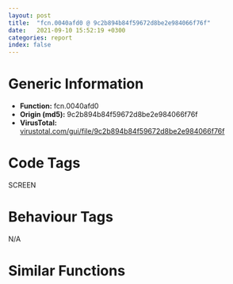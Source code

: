```yaml
---
layout: post
title:  "fcn.0040afd0 @ 9c2b894b84f59672d8be2e984066f76f"
date:   2021-09-10 15:52:19 +0300
categories: report
index: false
---
```


# Generic Information
- **Function:** fcn.0040afd0
- **Origin (md5):** 9c2b894b84f59672d8be2e984066f76f
- **VirusTotal:** [virustotal.com/gui/file/9c2b894b84f59672d8be2e984066f76f][virustotal_ref]

# Code Tags
<span class="tag" id="SCREEN">SCREEN</span>


# Behaviour Tags
<span class="bhv-tag" id="na">N/A</span>

# Similar Functions
<script type="text/javascript" src="https://www.gstatic.com/charts/loader.js"></script>
<script type="text/javascript">

    google.charts.load('current', {'packages':['corechart']});
    google.charts.setOnLoadCallback(drawChart);

    function drawChart() {
    var data = new google.visualization.DataTable();
        data.addColumn('number', 'X');
        data.addColumn('number', 'Y');
        data.addColumn({type: 'string', role: 'tooltip', 'p': {'html': true}});
        data.addColumn({'type': 'string', 'role': 'style'});
        
        data.addRows([
    [0, 0, '<b><a href="/report/fcn.0040afd0@9c2b894b84f59672d8be2e984066f76f">fcn.0040afd0</a><br>@9c2b894b84f59672d8be2e984066f76f</b><br>push ebp<br>mov ebp, esp<br>push 0xffffffffffffffff<br>push 0x575540<br>mov eax, dword<br>push eax<br>sub esp, 0x50<br>mov eax, dword[0x5d9004]<br>xor eax, ebp<br>mov dword[ebp-0x10], eax<br>push esi<br>push edi<br>push eax<br>lea eax, [ebp-0xc]<br>mov dword<br>mov edi, ecx<br>mov dword[ebp-0x58], edi<br>mov dword[ebp-4], 0<br>lea ecx, [ebp-0x14]<br>push 0x5b8294<br>mov dword[ebp-0x14], 0<br>call fcn.00404510<br>mov byte[ebp-4], 1<br>lea ecx, [ebp-0x24]<br>push 0x5b8294<br>mov dword[ebp-0x24], 0<br>call fcn.00404510<br>mov byte[ebp-4], 2<br>mov edx, 0x5b8be4<br>mov eax, dword[ebp+8]<br>mov ecx, eax<br>mov si, word[ecx]<br>cmp si, word[edx]<br>jne 0x40b066<br>test si, si<br>je 0x40b062<br>mov si, word[ecx+2]<br>cmp si, word[edx+2]<br>jne 0x40b066<br>add ecx, 4<br>add edx, 4<br>test si, si<br>jne 0x40b040<br>xor ecx, ecx<br>jmp 0x40b06b<br>sbb ecx, ecx<br>or ecx, 1<br>test ecx, ecx<br>sete cl<br>or esi, 0xffffffff<br>test cl, cl<br>je 0x40b08b<br>push 0x13<br>push 0x5b8d40<br>lea ecx, [ebp-0x14]<br>call fcn.004092f0<br>jmp 0x40b3ac<br>mov ecx, str.del_over<br>mov dx, word[eax]<br>cmp dx, word[ecx]<br>jne 0x40b0b6<br>test dx, dx<br>je 0x40b0b2<br>mov dx, word[eax+2]<br>cmp dx, word[ecx+2]<br>jne 0x40b0b6<br>add eax, 4<br>add ecx, 4<br>test dx, dx<br>jne 0x40b090<br>xor eax, eax<br>jmp 0x40b0bb<br>sbb eax, eax<br>or eax, 1<br>test eax, eax<br>sete al<br>test al, al<br>je 0x40b0d8<br>push 0x28<br>push 0x5b8d68<br>lea ecx, [ebp-0x14]<br>call fcn.004092f0<br>jmp 0x40b3ac<br>lea eax, [ebp+8]<br>push str.conn<br>push eax<br>call fcn.00405f30<br>add esp, 8<br>test al, al<br>je 0x40b101<br>push 0x14<br>push 0x5b8dbc<br>lea ecx, [ebp-0x14]<br>call fcn.004092f0<br>jmp 0x40b3ac<br>lea eax, [ebp+8]<br>push str.conn_over<br>push eax<br>call fcn.00405f30<br>add esp, 8<br>test al, al<br>je 0x40b128<br>push 0x5b8de8<br>lea ecx, [ebp-0x14]<br>call fcn.00409140<br>jmp 0x40b3ac<br>push 1<br>lea ecx, [edi+0x210]<br>call fcn.0041bf0a<br>xorps xmm0, xmm0<br>mov dword[ebp-0x28], 0<br>lea ecx, [ebp-0x38]<br>movups xmmword[ebp-0x38], xmm0<br>call fcn.0042ecf9<br>push ecx<br>mov byte[ebp-4], 3<br>mov ecx, esp<br>mov dword[ebp-0x4c], esp<br>xor edi, edi<br>push str.ENC_DOCUMENTS_YN<br>mov dword[ebp-0x20], edi<br>call fcn.00404510<br>push ecx<br>mov ecx, esp<br>mov byte[ebp-4], 4<br>push str.MALWARE_OPTION<br>call fcn.00404510<br>lea ecx, [ebp-0x20]<br>mov byte[ebp-4], 3<br>call fcn.00406b30<br>lea eax, [ebp-0x20]<br>mov byte[ebp-4], 5<br>push 0x5b8294<br>push eax<br>mov dword[ebp-0x54], 1<br>call fcn.00405f30<br>add esp, 0x10<br>test al, al<br>jne 0x40b1b2<br>mov edx, 0x5b8e48<br>lea ecx, [ebp-0x20]<br>call fcn.00405a30<br>test al, al<br>je 0x40b1b9<br>mov dword[ebp-0x54], 0<br>push ecx<br>mov ecx, esp<br>mov dword[ebp-0x4c], esp<br>push str.ENC_DESKTOP_YN<br>mov dword[ebp-0x1c], 0<br>call fcn.00404510<br>push ecx<br>mov ecx, esp<br>mov byte[ebp-4], 6<br>push str.MALWARE_OPTION<br>call fcn.00404510<br>lea ecx, [ebp-0x1c]<br>mov byte[ebp-4], 5<br>call fcn.00406b30<br>lea eax, [ebp-0x1c]<br>mov byte[ebp-4], 7<br>push 0x5b8294<br>push eax<br>mov dword[ebp-0x50], 1<br>call fcn.00405f30<br>add esp, 0x10<br>test al, al<br>jne 0x40b21e<br>mov edx, 0x5b8e48<br>lea ecx, [ebp-0x1c]<br>call fcn.00405a30<br>test al, al<br>je 0x40b225<br>mov dword[ebp-0x50], 0<br>push ecx<br>mov ecx, esp<br>mov dword[ebp-0x4c], esp<br>push str.ENC_DOWNLOAD_YN<br>mov dword[ebp-0x18], 0<br>call fcn.00404510<br>push ecx<br>mov ecx, esp<br>mov byte[ebp-4], 8<br>push str.MALWARE_OPTION<br>call fcn.00404510<br>lea ecx, [ebp-0x18]<br>mov byte[ebp-4], 7<br>call fcn.00406b30<br>lea eax, [ebp-0x18]<br>mov byte[ebp-4], 9<br>push 0x5b8294<br>push eax<br>mov dword[ebp-0x4c], 1<br>call fcn.00405f30<br>add esp, 0x10<br>test al, al<br>jne 0x40b28a<br>mov edx, 0x5b8e48<br>lea ecx, [ebp-0x18]<br>call fcn.00405a30<br>test al, al<br>je 0x40b291<br>mov dword[ebp-0x4c], 0<br>cmp dword[ebp-0x54], 1<br>jne 0x40b2ac<br>push 0x5b8e4c<br>push dword[ebp-0x30]<br>lea ecx, [ebp-0x38]<br>call fcn.0042f017<br>mov edi, 1<br>cmp dword[ebp-0x50], 1<br>jne 0x40b2c3<br>push 0x5b8e54<br>push dword[ebp-0x30]<br>lea ecx, [ebp-0x38]<br>call fcn.0042f017<br>inc edi<br>cmp dword[ebp-0x4c], 1<br>jne 0x40b2da<br>push 0x5b8e60<br>push dword[ebp-0x30]<br>lea ecx, [ebp-0x38]<br>call fcn.0042f017<br>inc edi<br>lea ecx, [ebp-0x14]<br>test edi, edi<br>je 0x40b339<br>push 0x5b8e6c<br>call fcn.00405be0<br>xor esi, esi<br>test edi, edi<br>je 0x40b322<br>test esi, esi<br>js 0x40b334<br>cmp esi, dword[ebp-0x30]<br>jge 0x40b334<br>mov eax, dword[ebp-0x34]<br>lea ecx, [ebp-0x14]<br>mov eax, dword[eax+esi*4]<br>push dword[eax-0xc]<br>push eax<br>call fcn.004092f0<br>inc esi<br>cmp esi, edi<br>je 0x40b322<br>push 0x5b8e70<br>lea ecx, [ebp-0x14]<br>call fcn.0040b710<br>cmp esi, edi<br>jl 0x40b2f1<br>push 0x5b8e78<br>lea ecx, [ebp-0x14]<br>call fcn.0040b710<br>or esi, 0xffffffff<br>jmp 0x40b343<br>call fcn.0040f785<br>push 0x5b8ef0<br>call fcn.004044c0<br>mov byte[ebp-4], 7<br>mov eax, esi<br>mov edx, dword[ebp-0x18]<br>add edx, 0xfffffff0<br>lock xadd<br>dec eax<br>test eax, eax<br>jg 0x40b361<br>mov ecx, dword[edx]<br>push edx<br>mov eax, dword[ecx]<br>call dword[eax+4]<br>mov byte[ebp-4], 5<br>mov eax, esi<br>mov edx, dword[ebp-0x1c]<br>add edx, 0xfffffff0<br>lock xadd<br>dec eax<br>test eax, eax<br>jg 0x40b37f<br>mov ecx, dword[edx]<br>push edx<br>mov eax, dword[ecx]<br>call dword[eax+4]<br>mov byte[ebp-4], 3<br>mov eax, esi<br>mov edx, dword[ebp-0x20]<br>add edx, 0xfffffff0<br>lock xadd<br>dec eax<br>test eax, eax<br>jg 0x40b39d<br>mov ecx, dword[edx]<br>push edx<br>mov eax, dword[ecx]<br>call dword[eax+4]<br>lea ecx, [ebp-0x38]<br>mov byte[ebp-4], 2<br>call fcn.0042ed10<br>mov edi, dword[ebp-0x58]<br>push dword[ebp-0x14]<br>lea ecx, [edi+0x190]<br>call fcn.0041beb9<br>xorps xmm0, xmm0<br>mov ecx, edi<br>push 0x3eb<br>movups xmmword[ebp-0x48], xmm0<br>call fcn.0041b4cc<br>lea ecx, [ebp-0x48]<br>push ecx<br>push dword[eax+0x20]<br>call dword[sym.imp.USER32.dll_GetWindowRect]<br>lea eax, [ebp-0x48]<br>mov ecx, edi<br>push eax<br>call fcn.0041288e<br>push 1<br>lea eax, [ebp-0x48]<br>push eax<br>push dword[edi+0x20]<br>call dword[sym.imp.USER32.dll_InvalidateRect]<br>mov byte[ebp-4], 1<br>mov eax, esi<br>mov edx, dword[ebp-0x24]<br>add edx, 0xfffffff0<br>lock xadd<br>dec eax<br>test eax, eax<br>jg 0x40b412<br>mov ecx, dword[edx]<br>push edx<br>mov eax, dword[ecx]<br>call dword[eax+4]<br>mov byte[ebp-4], 0<br>mov eax, esi<br>mov edx, dword[ebp-0x14]<br>add edx, 0xfffffff0<br>lock xadd<br>dec eax<br>test eax, eax<br>jg 0x40b430<br>mov ecx, dword[edx]<br>push edx<br>mov eax, dword[ecx]<br>call dword[eax+4]<br>mov dword[ebp-4], 0xffffffff<br>mov edx, dword[ebp+8]<br>add edx, 0xfffffff0<br>lock xadd<br>dec esi<br>test esi, esi<br>jg 0x40b44f<br>mov ecx, dword[edx]<br>push edx<br>mov eax, dword[ecx]<br>call dword[eax+4]<br>mov ecx, dword[ebp-0xc]<br>mov dword<br>pop ecx<br>pop edi<br>pop esi<br>mov ecx, dword[ebp-0x10]<br>xor ecx, ebp<br>call fcn.00553199<br>mov esp, ebp<br>pop ebp<br>ret 4<br><eoc> ', 'point { fill-color: #e0440e; }'],

        ]);

    var options = {
        title: 'Similarity Plot',
        legend: 'none',
        colors: ['#dedbd9', '#e6693e', '#ec8f6e', '#f3b49f', '#f6c7b6'],
        tooltip: {isHtml: true, trigger: 'both'},
        explorer: {
        actions: ["dragToZoom", "rightClickToReset"],
        },
        chartArea: {
        width: '80%',
        height: '80%'
        },
        width: '100%',
        height: '100%'
    };

    var chart = new google.visualization.ScatterChart(document.getElementById('chart_div'));

    chart.draw(data, options);
    }
    
</script>


<div id="chart_div" style="width: 100%px; height: 100%;"></div>

# Disassembled Code
{% highlight nasm %}

push ebp
mov ebp, esp
push 0xffffffffffffffff
push 0x575540
mov eax, dword
push eax
sub esp, 0x50
mov eax, dword[0x5d9004]
xor eax, ebp
mov dword[ebp-0x10], eax
push esi
push edi
push eax
lea eax, [ebp-0xc]
mov dword
mov edi, ecx
mov dword[ebp-0x58], edi
mov dword[ebp-4], 0
lea ecx, [ebp-0x14]
push 0x5b8294
mov dword[ebp-0x14], 0
call fcn.00404510
mov byte[ebp-4], 1
lea ecx, [ebp-0x24]
push 0x5b8294
mov dword[ebp-0x24], 0
call fcn.00404510
mov byte[ebp-4], 2
mov edx, 0x5b8be4
mov eax, dword[ebp+8]
mov ecx, eax
mov si, word[ecx]
cmp si, word[edx]
jne 0x40b066
test si, si
je 0x40b062
mov si, word[ecx+2]
cmp si, word[edx+2]
jne 0x40b066
add ecx, 4
add edx, 4
test si, si
jne 0x40b040
xor ecx, ecx
jmp 0x40b06b
sbb ecx, ecx
or ecx, 1
test ecx, ecx
sete cl
or esi, 0xffffffff
test cl, cl
je 0x40b08b
push 0x13
push 0x5b8d40
lea ecx, [ebp-0x14]
call fcn.004092f0
jmp 0x40b3ac
mov ecx, str.del_over
mov dx, word[eax]
cmp dx, word[ecx]
jne 0x40b0b6
test dx, dx
je 0x40b0b2
mov dx, word[eax+2]
cmp dx, word[ecx+2]
jne 0x40b0b6
add eax, 4
add ecx, 4
test dx, dx
jne 0x40b090
xor eax, eax
jmp 0x40b0bb
sbb eax, eax
or eax, 1
test eax, eax
sete al
test al, al
je 0x40b0d8
push 0x28
push 0x5b8d68
lea ecx, [ebp-0x14]
call fcn.004092f0
jmp 0x40b3ac
lea eax, [ebp+8]
push str.conn
push eax
call fcn.00405f30
add esp, 8
test al, al
je 0x40b101
push 0x14
push 0x5b8dbc
lea ecx, [ebp-0x14]
call fcn.004092f0
jmp 0x40b3ac
lea eax, [ebp+8]
push str.conn_over
push eax
call fcn.00405f30
add esp, 8
test al, al
je 0x40b128
push 0x5b8de8
lea ecx, [ebp-0x14]
call fcn.00409140
jmp 0x40b3ac
push 1
lea ecx, [edi+0x210]
call fcn.0041bf0a
xorps xmm0, xmm0
mov dword[ebp-0x28], 0
lea ecx, [ebp-0x38]
movups xmmword[ebp-0x38], xmm0
call fcn.0042ecf9
push ecx
mov byte[ebp-4], 3
mov ecx, esp
mov dword[ebp-0x4c], esp
xor edi, edi
push str.ENC_DOCUMENTS_YN
mov dword[ebp-0x20], edi
call fcn.00404510
push ecx
mov ecx, esp
mov byte[ebp-4], 4
push str.MALWARE_OPTION
call fcn.00404510
lea ecx, [ebp-0x20]
mov byte[ebp-4], 3
call fcn.00406b30
lea eax, [ebp-0x20]
mov byte[ebp-4], 5
push 0x5b8294
push eax
mov dword[ebp-0x54], 1
call fcn.00405f30
add esp, 0x10
test al, al
jne 0x40b1b2
mov edx, 0x5b8e48
lea ecx, [ebp-0x20]
call fcn.00405a30
test al, al
je 0x40b1b9
mov dword[ebp-0x54], 0
push ecx
mov ecx, esp
mov dword[ebp-0x4c], esp
push str.ENC_DESKTOP_YN
mov dword[ebp-0x1c], 0
call fcn.00404510
push ecx
mov ecx, esp
mov byte[ebp-4], 6
push str.MALWARE_OPTION
call fcn.00404510
lea ecx, [ebp-0x1c]
mov byte[ebp-4], 5
call fcn.00406b30
lea eax, [ebp-0x1c]
mov byte[ebp-4], 7
push 0x5b8294
push eax
mov dword[ebp-0x50], 1
call fcn.00405f30
add esp, 0x10
test al, al
jne 0x40b21e
mov edx, 0x5b8e48
lea ecx, [ebp-0x1c]
call fcn.00405a30
test al, al
je 0x40b225
mov dword[ebp-0x50], 0
push ecx
mov ecx, esp
mov dword[ebp-0x4c], esp
push str.ENC_DOWNLOAD_YN
mov dword[ebp-0x18], 0
call fcn.00404510
push ecx
mov ecx, esp
mov byte[ebp-4], 8
push str.MALWARE_OPTION
call fcn.00404510
lea ecx, [ebp-0x18]
mov byte[ebp-4], 7
call fcn.00406b30
lea eax, [ebp-0x18]
mov byte[ebp-4], 9
push 0x5b8294
push eax
mov dword[ebp-0x4c], 1
call fcn.00405f30
add esp, 0x10
test al, al
jne 0x40b28a
mov edx, 0x5b8e48
lea ecx, [ebp-0x18]
call fcn.00405a30
test al, al
je 0x40b291
mov dword[ebp-0x4c], 0
cmp dword[ebp-0x54], 1
jne 0x40b2ac
push 0x5b8e4c
push dword[ebp-0x30]
lea ecx, [ebp-0x38]
call fcn.0042f017
mov edi, 1
cmp dword[ebp-0x50], 1
jne 0x40b2c3
push 0x5b8e54
push dword[ebp-0x30]
lea ecx, [ebp-0x38]
call fcn.0042f017
inc edi
cmp dword[ebp-0x4c], 1
jne 0x40b2da
push 0x5b8e60
push dword[ebp-0x30]
lea ecx, [ebp-0x38]
call fcn.0042f017
inc edi
lea ecx, [ebp-0x14]
test edi, edi
je 0x40b339
push 0x5b8e6c
call fcn.00405be0
xor esi, esi
test edi, edi
je 0x40b322
test esi, esi
js 0x40b334
cmp esi, dword[ebp-0x30]
jge 0x40b334
mov eax, dword[ebp-0x34]
lea ecx, [ebp-0x14]
mov eax, dword[eax+esi*4]
push dword[eax-0xc]
push eax
call fcn.004092f0
inc esi
cmp esi, edi
je 0x40b322
push 0x5b8e70
lea ecx, [ebp-0x14]
call fcn.0040b710
cmp esi, edi
jl 0x40b2f1
push 0x5b8e78
lea ecx, [ebp-0x14]
call fcn.0040b710
or esi, 0xffffffff
jmp 0x40b343
call fcn.0040f785
push 0x5b8ef0
call fcn.004044c0
mov byte[ebp-4], 7
mov eax, esi
mov edx, dword[ebp-0x18]
add edx, 0xfffffff0
lock xadd
dec eax
test eax, eax
jg 0x40b361
mov ecx, dword[edx]
push edx
mov eax, dword[ecx]
call dword[eax+4]
mov byte[ebp-4], 5
mov eax, esi
mov edx, dword[ebp-0x1c]
add edx, 0xfffffff0
lock xadd
dec eax
test eax, eax
jg 0x40b37f
mov ecx, dword[edx]
push edx
mov eax, dword[ecx]
call dword[eax+4]
mov byte[ebp-4], 3
mov eax, esi
mov edx, dword[ebp-0x20]
add edx, 0xfffffff0
lock xadd
dec eax
test eax, eax
jg 0x40b39d
mov ecx, dword[edx]
push edx
mov eax, dword[ecx]
call dword[eax+4]
lea ecx, [ebp-0x38]
mov byte[ebp-4], 2
call fcn.0042ed10
mov edi, dword[ebp-0x58]
push dword[ebp-0x14]
lea ecx, [edi+0x190]
call fcn.0041beb9
xorps xmm0, xmm0
mov ecx, edi
push 0x3eb
movups xmmword[ebp-0x48], xmm0
call fcn.0041b4cc
lea ecx, [ebp-0x48]
push ecx
push dword[eax+0x20]
call dword[sym.imp.USER32.dll_GetWindowRect]
lea eax, [ebp-0x48]
mov ecx, edi
push eax
call fcn.0041288e
push 1
lea eax, [ebp-0x48]
push eax
push dword[edi+0x20]
call dword[sym.imp.USER32.dll_InvalidateRect]
mov byte[ebp-4], 1
mov eax, esi
mov edx, dword[ebp-0x24]
add edx, 0xfffffff0
lock xadd
dec eax
test eax, eax
jg 0x40b412
mov ecx, dword[edx]
push edx
mov eax, dword[ecx]
call dword[eax+4]
mov byte[ebp-4], 0
mov eax, esi
mov edx, dword[ebp-0x14]
add edx, 0xfffffff0
lock xadd
dec eax
test eax, eax
jg 0x40b430
mov ecx, dword[edx]
push edx
mov eax, dword[ecx]
call dword[eax+4]
mov dword[ebp-4], 0xffffffff
mov edx, dword[ebp+8]
add edx, 0xfffffff0
lock xadd
dec esi
test esi, esi
jg 0x40b44f
mov ecx, dword[edx]
push edx
mov eax, dword[ecx]
call dword[eax+4]
mov ecx, dword[ebp-0xc]
mov dword
pop ecx
pop edi
pop esi
mov ecx, dword[ebp-0x10]
xor ecx, ebp
call fcn.00553199
mov esp, ebp
pop ebp
ret 4

{% endhighlight %}

[virustotal_ref]: https://www.virustotal.com/gui/file/9c2b894b84f59672d8be2e984066f76f